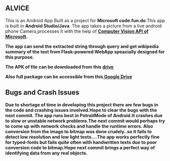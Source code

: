 <html>

<h2>ALVICE</h2>

This is an Android App Built as a project for <b>Microsoft code.fun.do</b>.This app is built in <b>Android Studio/Java</b>.
The app takes a picture from a live android phone Camera,processes it with the help of <a href="https://azure.microsoft.com/en-in/services/cognitive-services/computer-vision/"><b>Computer Vision API of Microsoft</a>.
  
The app can send the extracted string through query and get wikipedia summary of the text from <b>Flask-</b>powered WebApp speacially designed for this purpose.

The APK of file can be downloaded from this <a href="https://drive.google.com/open?id=0B0CwmRhMKkKXanRsc0I4Y1VkLTA">drive</a>

Also full package can be accessible from this<a href="https://drive.google.com/open?id=0B0CwmRhMKkKXNUpZZkxpcFR1M0E"> Google Drive</a>



<h2>Bugs and Crash Issues</h2></ul>

Due to shortage of time in developing this project there are few bugs in the code and crashing issues involved.Hope to clear the bugs with the next commit.
The app runs best in <b>Potrait</b>Mode of Android.It crashes due to slow or unstable network problems.The next commit would perhaps try to come up with network checks and handle the runtime errors.
Also conversion from the image to bitmap was done crudely..so it fails to detect low resolution and low light texts....The app works perfectly fine for typed-fonts but fails quite often with handwritten texts due to poor conversion code to bitmap.Hope next commit brings a perfect way of identifying data from any real objects. 

</html>
